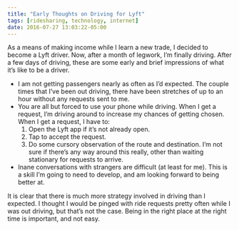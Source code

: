 ```yaml
---
title: "Early Thoughts on Driving for Lyft"
tags: [ridesharing, technology, internet]
date: 2016-07-27 13:03:22-05:00
---
```


As a means of making income while I learn a new trade, I decided to become a Lyft driver. Now, after a month of legwork, I’m finally driving. After a few days of driving, these are some early and brief impressions of what it’s like to be a driver.

- I am not getting passengers nearly as often as I’d expected. The couple times that I’ve been out driving, there have been stretches of up to an hour without any requests sent to me.
- You are all but forced to use your phone while driving. When I get a request, I’m driving around to increase my chances of getting chosen. When I get a request, I have to:
	1. Open the Lyft app if it’s not already open.
	2. Tap to accept the request.
	3. Do some cursory observation of the route and destination.
	I’m not sure if there’s any way around this really, other than waiting stationary for requests to arrive.
- Inane conversations with strangers are difficult (at least for me). This is a skill I’m going to need to develop, and am looking forward to being better at.

It is clear that there is much more strategy involved in driving than I expected. I thought I would be pinged with ride requests pretty often while I was out driving, but that’s not the case. Being in the right place at the right time is important, and not easy.
